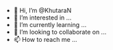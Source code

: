 - 👋 Hi, I’m @KhutaraN
- 👀 I’m interested in ...
- 🌱 I’m currently learning ...
- 💞️ I’m looking to collaborate on ...
- 📫 How to reach me ...

<!---
KhutaraN/KhutaraN is a ✨ special ✨ repository because its `README.md` (this file) appears on your GitHub profile.
You can click the Preview link to take a look at your changes.
--->

